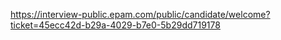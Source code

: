 https://interview-public.epam.com/public/candidate/welcome?ticket=45ecc42d-b29a-4029-b7e0-5b29dd719178
